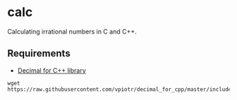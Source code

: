 # calc
Calculating irrational numbers in C and C++.

## Requirements
 * [Decimal for C++ library](https://github.com/vpiotr/decimal_for_cpp)

```
wget https://raw.githubusercontent.com/vpiotr/decimal_for_cpp/master/include/decimal.h
```
